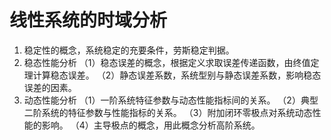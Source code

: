 # 线性系统的时域分析
1. 稳定性的概念，系统稳定的充要条件，劳斯稳定判据。
2. 稳态性能分析
（1）稳态误差的概念，根据定义求取误差传递函数，由终值定理计算稳态误差。
（2）静态误差系数，系统型别与静态误差系数，影响稳态误差的因素。
3. 动态性能分析
（1）一阶系统特征参数与动态性能指标间的关系。
（2）典型二阶系统的特征参数与性能指标的关系。
（3）附加闭环零极点对系统动态性能的影响。
（4）主导极点的概念，用此概念分析高阶系统。
